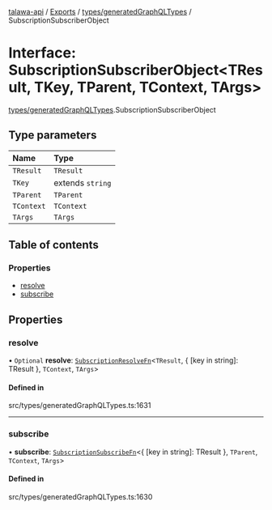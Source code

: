 [talawa-api](../README.md) / [Exports](../modules.md) / [types/generatedGraphQLTypes](../modules/types_generatedGraphQLTypes.md) / SubscriptionSubscriberObject

# Interface: SubscriptionSubscriberObject<TResult, TKey, TParent, TContext, TArgs\>

[types/generatedGraphQLTypes](../modules/types_generatedGraphQLTypes.md).SubscriptionSubscriberObject

## Type parameters

| Name | Type |
| :------ | :------ |
| `TResult` | `TResult` |
| `TKey` | extends `string` |
| `TParent` | `TParent` |
| `TContext` | `TContext` |
| `TArgs` | `TArgs` |

## Table of contents

### Properties

- [resolve](types_generatedGraphQLTypes.SubscriptionSubscriberObject.md#resolve)
- [subscribe](types_generatedGraphQLTypes.SubscriptionSubscriberObject.md#subscribe)

## Properties

### resolve

• `Optional` **resolve**: [`SubscriptionResolveFn`](../modules/types_generatedGraphQLTypes.md#subscriptionresolvefn)<`TResult`, { [key in string]: TResult }, `TContext`, `TArgs`\>

#### Defined in

src/types/generatedGraphQLTypes.ts:1631

___

### subscribe

• **subscribe**: [`SubscriptionSubscribeFn`](../modules/types_generatedGraphQLTypes.md#subscriptionsubscribefn)<{ [key in string]: TResult }, `TParent`, `TContext`, `TArgs`\>

#### Defined in

src/types/generatedGraphQLTypes.ts:1630
